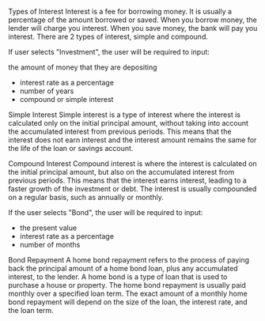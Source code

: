 Types of Interest
Interest is a fee for borrowing money. It is usually a percentage of the amount borrowed or saved. When you borrow money, the lender will charge you interest. When you save money, the bank will pay you interest. There are 2 types of interest, simple and compound.

If user selects "Investment", the user will be required to input:

the amount of money that they are depositing
- interest rate as a percentage
- number of years
- compound or simple interest 

Simple Interest
Simple interest is a type of interest where the interest is calculated only on the initial principal amount, without taking into account the accumulated interest from previous periods. This means that the interest does not earn interest and the interest amount remains the same for the life of the loan or savings account.

Compound Interest
Compound interest is where the interest is calculated on the initial principal amount, but also on the accumulated interest from previous periods. This means that the interest earns interest, leading to a faster growth of the investment or debt. The interest is usually compounded on a regular basis, such as annually or monthly.

If the user selects "Bond", the user will be required to input:

- the present value
- interest rate as a percentage
- number of months

Bond Repayment
A home bond repayment refers to the process of paying back the principal amount of a home bond loan, plus any accumulated interest, to the lender. A home bond is a type of loan that is used to purchase a house or property. The home bond repayment is usually paid monthly over a specified loan term. The exact amount of a monthly home bond repayment will depend on the size of the loan, the interest rate, and the loan term.

